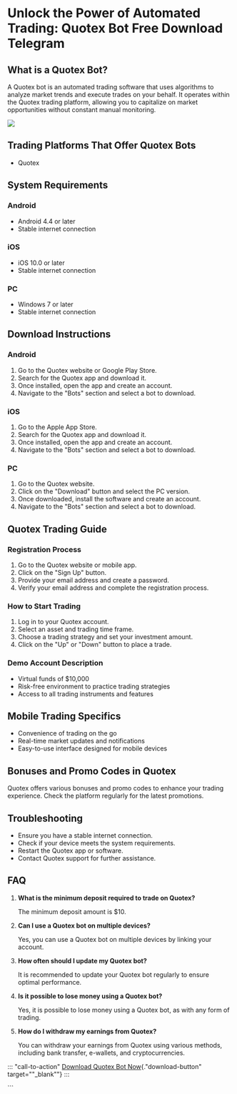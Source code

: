# Unlock the Power of Automated Trading: Quotex Bot Free Download Telegram

## What is a Quotex Bot?

A Quotex bot is an automated trading software that uses algorithms to
analyze market trends and execute trades on your behalf. It operates
within the Quotex trading platform, allowing you to capitalize on market
opportunities without constant manual monitoring.

[![](https://static.quotex.io/files/4_en/300_250.jpg)](https://traff.sbs/brokerqxlid)

## Trading Platforms That Offer Quotex Bots

-   Quotex

## System Requirements

### Android

-   Android 4.4 or later
-   Stable internet connection

### iOS

-   iOS 10.0 or later
-   Stable internet connection

### PC

-   Windows 7 or later
-   Stable internet connection

## Download Instructions

### Android

1.  Go to the Quotex website or Google Play Store.
2.  Search for the Quotex app and download it.
3.  Once installed, open the app and create an account.
4.  Navigate to the "Bots" section and select a bot to download.

### iOS

1.  Go to the Apple App Store.
2.  Search for the Quotex app and download it.
3.  Once installed, open the app and create an account.
4.  Navigate to the "Bots" section and select a bot to download.

### PC

1.  Go to the Quotex website.
2.  Click on the "Download" button and select the PC version.
3.  Once downloaded, install the software and create an account.
4.  Navigate to the "Bots" section and select a bot to download.

## Quotex Trading Guide

### Registration Process

1.  Go to the Quotex website or mobile app.
2.  Click on the "Sign Up" button.
3.  Provide your email address and create a password.
4.  Verify your email address and complete the registration process.

### How to Start Trading

1.  Log in to your Quotex account.
2.  Select an asset and trading time frame.
3.  Choose a trading strategy and set your investment amount.
4.  Click on the "Up" or "Down" button to place a trade.

### Demo Account Description

-   Virtual funds of \$10,000
-   Risk-free environment to practice trading strategies
-   Access to all trading instruments and features

## Mobile Trading Specifics

-   Convenience of trading on the go
-   Real-time market updates and notifications
-   Easy-to-use interface designed for mobile devices

## Bonuses and Promo Codes in Quotex

Quotex offers various bonuses and promo codes to enhance your trading
experience. Check the platform regularly for the latest promotions.

## Troubleshooting

-   Ensure you have a stable internet connection.
-   Check if your device meets the system requirements.
-   Restart the Quotex app or software.
-   Contact Quotex support for further assistance.

## FAQ

1.  **What is the minimum deposit required to trade on Quotex?**

    The minimum deposit amount is \$10.

2.  **Can I use a Quotex bot on multiple devices?**

    Yes, you can use a Quotex bot on multiple devices by linking your
    account.

3.  **How often should I update my Quotex bot?**

    It is recommended to update your Quotex bot regularly to ensure
    optimal performance.

4.  **Is it possible to lose money using a Quotex bot?**

    Yes, it is possible to lose money using a Quotex bot, as with any
    form of trading.

5.  **How do I withdraw my earnings from Quotex?**

    You can withdraw your earnings from Quotex using various methods,
    including bank transfer, e-wallets, and cryptocurrencies.

::: \"call-to-action\"
[Download Quotex Bot
Now](\%22https://traff.sbs/brokerqxlid\%22){."download-button"
target=""_blank""}
:::

\`\`\`

